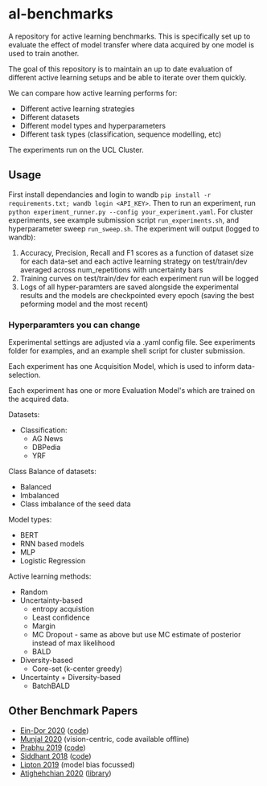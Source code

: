 # al-benchmarks

A repository for active learning benchmarks. This is specifically set up to evaluate the effect of model transfer where data acquired by one model is used to train another.

The goal of this repository is to maintain an up to date evaluation of different active
learning setups and be able to iterate over them quickly.

We can compare how active learning performs for:

* Different active learning strategies
* Different datasets
* Different model types and hyperparameters
* Different task types (classification, sequence modelling, etc)

The experiments run on the UCL Cluster.

## Usage

First install dependancies and login to wandb `pip install -r requirements.txt; wandb login <API_KEY>`. Then to run an experiment, run `python experiment_runner.py --config your_experiment.yaml`. For cluster experiments, see example submission script `run_experiments.sh`, and hyperparameter sweep `run_sweep.sh`. The experiment will output (logged to wandb):

1. Accuracy, Precision, Recall and F1 scores as a function of dataset size for each data-set and each active learning strategy on test/train/dev averaged across num_repetitions with uncertainty bars
2. Training curves on test/train/dev for each experiment run will be logged
3. Logs of all hyper-paramters are saved alongside the experimental results and the models are checkpointed every epoch (saving the best peforming model and the most recent)

### Hyperparamters you can change

Experimental settings are adjusted via a .yaml config file. See experiments folder for examples, and an example shell script for cluster submission.

Each experiment has one Acquisition Model, which is used to inform data-selection.

Each experiment has one or more Evaluation Model's which are trained on the acquired data.

Datasets:

* Classification:
  * AG News
  * DBPedia
  * YRF

Class Balance of datasets:

* Balanced
* Imbalanced
* Class imbalance of the seed data

Model types:

* BERT
* RNN based models
* MLP
* Logistic Regression

Active learning methods:

* Random
* Uncertainty-based
  * entropy acquistion
  * Least confidence
  * Margin
  * MC Dropout - same as above but use MC estimate of posterior instead of max likelihood
  * BALD
* Diversity-based
  * Core-set (k-center greedy)
* Uncertainty + Diversity-based
  * BatchBALD 

## Other Benchmark Papers

* [Ein-Dor 2020](https://www.aclweb.org/anthology/2020.emnlp-main.638.pdf) ([code](https://github.com/IBM/low-resource-text-classification-framework))
* [Munjal 2020](https://arxiv.org/pdf/2002.09564.pdf) (vision-centric, code available offline)
* [Prabhu 2019](https://arxiv.org/pdf/1909.09389.pdf) ([code](https://github.com/drimpossible/Sampling-Bias-Active-Learning))
* [Siddhant 2018](https://arxiv.org/pdf/1808.05697.pdf) ([code](https://github.com/asiddhant/Active-NLP))
* [Lipton 2019](https://arxiv.org/pdf/1807.04801.pdf) (model bias focussed)
* [Atighehchian 2020](https://arxiv.org/pdf/2006.09916.pdf) ([library](https://baal.readthedocs.io/en/stable/index.html))
